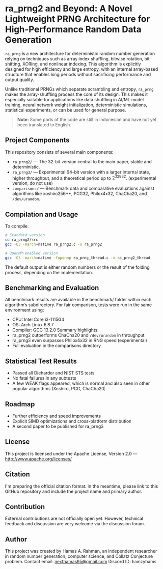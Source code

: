 # ra_prng2 and Beyond: A Novel Lightweight PRNG Architecture for High-Performance Random Data Generation

`ra_prng` is a new architecture for deterministic random number generation relying on techniques such as array index shuffling, bitwise rotation, bit shifting, XORing, and nonlinear indexing. This algorithm is explicitly designed for high efficiency and large entropy, with an internal array-based structure that enables long periods without sacrificing performance and output quality.

Unlike traditional PRNGs which separate scrambling and entropy, `ra_prng` makes the array-shuffling process the core of its design. This makes it especially suitable for applications like data shuffling in AI/ML model training, neural network weight initialization, deterministic simulations, statistical experiments, or can be used for general purpose.

> **Note:** Some parts of the code are still in Indonesian and have not yet been translated to English.

## Project Components

This repository consists of several main components:

* `ra_prng2/` — The 32-bit version central to the main paper, stable and deterministic.  
* `ra_prng3/` — Experimental 64-bit version with a larger internal state, higher throughput, and a theoretical period up to $2^{32832}$. (experimental version, do not use)
* `comparisons/` — Benchmark data and comparative evaluations against algorithms like xoshiro256\*\*, PCG32, Philox4x32, ChaCha20, and `/dev/urandom`.

## Compilation and Usage

To compile:

```bash
# Standard version
cd ra_prng2/src
gcc -O3 -march=native ra_prng2.c -o ra_prng2

# OpenMP-enabled version
gcc -O3 -march=native -fopenmp ra_prng_thread.c -o ra_prng2_thread
```
The default output is either random numbers or the result of the folding process, depending on the implementation.

## Benchmarking and Evaluation
All benchmark results are available in the benchmark/ folder within each algorithm’s subdirectory. For fair comparison, tests were run in the same environment using:
* CPU: Intel Core i3-1115G4
* OS: Arch Linux 6.8.7
* Compiler: GCC 13.2.0
Summary highlights:
* ra_prng2 outperforms ChaCha20 and `/dev/urandom` in throughput
* ra_prng3 even surpasses Philox4x32 in RNG speed (experimental)
* Full evaluation in the comparisons directory
## Statistical Test Results
* Passed all Dieharder and NIST STS tests
* No fatal failures in any subtests
* A few WEAK flags appeared, which is normal and also seen in other popular algorithms (Xoshiro, PCG, ChaCha20)
## Roadmap
* Further efficiency and speed improvements
* Explicit SIMD optimizations and cross-platform distribution
* A second paper to be published for ra_prng3

## License
This project is licensed under the Apache License, Version 2.0 — http://www.apache.org/licenses/

## Citation
I'm preparing the official citation format. In the meantime, please link to this GitHub repository and include the project name and primary author.

## Contribution
External contributions are not officially open yet. However, technical feedback and discussion are very welcome via the discussion forum.

## Author
This project was created by Hamas A. Rahman, an independent researcher in random number generation, computer science, and Collatz Conjecture problem.
Contact email: nexthamas95@gmail.com
Discord ID: hamzyhams
